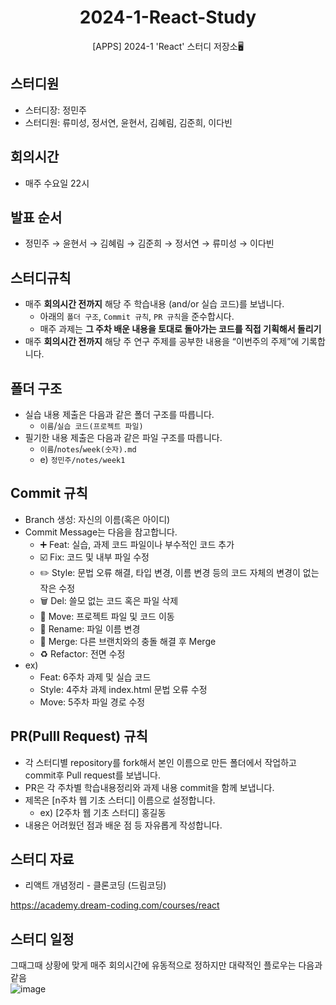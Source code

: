 <h1 align="center">2024-1-React-Study</h1>
<p align="center">[APPS] 2024-1 'React' 스터디 저장소🖥️</p>


## 스터디원

- 스터디장: 정민주
- 스터디원: 류미성, 정서연, 윤현서, 김혜림, 김준희, 이다빈

## 회의시간

- 매주 수요일 22시

## 발표 순서

- 정민주 → 윤현서 → 김혜림 → 김준희 → 정서연 → 류미성 → 이다빈

## 스터디규칙

- 매주 **회의시간 전까지** 해당 주 학습내용 (and/or 실습 코드)를 보냅니다.
    - 아래의 `폴더 구조`, `Commit 규칙`, `PR 규칙`을 준수합시다.
    - 매주 과제는 **그 주차 배운 내용을 토대로 돌아가는 코드를 직접 기획해서 돌리기**
- 매주 **회의시간 전까지** 해당 주 연구 주제를 공부한 내용을 “이번주의 주제”에 기록합니다.

## 폴더 구조

- 실습 내용 제출은 다음과 같은 폴더 구조를 따릅니다.
    - `이름`/`실습 코드(프로젝트 파일)`
- 필기한 내용 제출은 다음과 같은 파일 구조를 따릅니다.
    - `이름`/`notes`/`week(숫자).md`
    - e) `정민주/notes/week1`

## Commit 규칙

- Branch 생성: 자신의 이름(혹은 아이디)
- Commit Message는 다음을 참고합니다.
    - ➕ Feat: 실습, 과제 코드 파일이나 부수적인 코드 추가
    - ☑️ Fix: 코드 및 내부 파일 수정
    - ✏️ Style: 문법 오류 해결, 타입 변경, 이름 변경 등의 코드 자체의 변경이 없는 작은 수정
    - 🗑️ Del: 쓸모 없는 코드 혹은 파일 삭제
    - 🚚 Move: 프로젝트 파일 및 코드 이동
    - 📛 Rename: 파일 이름 변경
    - 🔀 Merge: 다른 브랜치와의 충돌 해결 후 Merge
    - ♻️ Refactor: 전면 수정
- ex)
    - Feat: 6주차 과제 및 실습 코드
    - Style: 4주차 과제 index.html 문법 오류 수정
    - Move: 5주차 파일 경로 수정

## PR(Pulll Request) 규칙

- 각 스터디별 repository를 fork해서 본인 이름으로 만든 폴더에서 작업하고 commit후 Pull request를 보냅니다.
- PR은 각 주차별 학습내용정리와 과제 내용 commit을 함께 보냅니다.
- 제목은 [n주차 웹 기초 스터디] 이름으로 설정합니다.
    - ex) [2주차 웹 기초 스터디] 홍길동
- 내용은 어려웠던 점과 배운 점 등 자유롭게 작성합니다.

## 스터디 자료

- 리액트 개념정리 - 클론코딩 (드림코딩)

https://academy.dream-coding.com/courses/react

## 스터디 일정

그때그때 상황에 맞게 매주 회의시간에 유동적으로 정하지만 대략적인 플로우는 다음과 같음     
![image](https://github.com/APPS-sookmyung/2024-1-React-Study/assets/102286920/85975550-a825-48f2-a7d9-c18621ca98fd)
